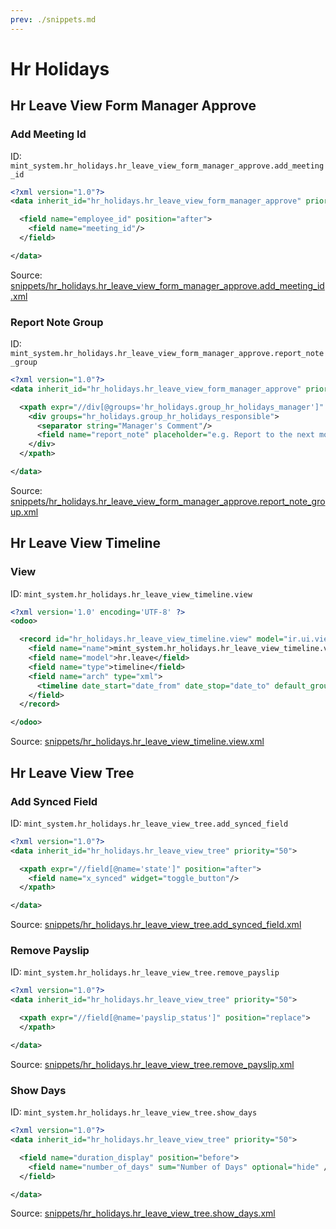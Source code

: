 ```yaml
---
prev: ./snippets.md
---
```

# Hr Holidays
## Hr Leave View Form Manager Approve  
### Add Meeting Id  
ID: `mint_system.hr_holidays.hr_leave_view_form_manager_approve.add_meeting_id`  
```xml
<?xml version="1.0"?>
<data inherit_id="hr_holidays.hr_leave_view_form_manager_approve" priority="50">

  <field name="employee_id" position="after">
    <field name="meeting_id"/>
  </field>

</data>

```
Source: [snippets/hr_holidays.hr_leave_view_form_manager_approve.add_meeting_id.xml](https://github.com/Mint-System/Odoo-Development/tree/14.0/snippets/hr_holidays.hr_leave_view_form_manager_approve.add_meeting_id.xml)

### Report Note Group  
ID: `mint_system.hr_holidays.hr_leave_view_form_manager_approve.report_note_group`  
```xml
<?xml version="1.0"?>
<data inherit_id="hr_holidays.hr_leave_view_form_manager_approve" priority="50">

  <xpath expr="//div[@groups='hr_holidays.group_hr_holidays_manager']" position="replace">
    <div groups="hr_holidays.group_hr_holidays_responsible">
      <separator string="Manager's Comment"/>
      <field name="report_note" placeholder="e.g. Report to the next month..."/>
    </div>
  </xpath>

</data>

```
Source: [snippets/hr_holidays.hr_leave_view_form_manager_approve.report_note_group.xml](https://github.com/Mint-System/Odoo-Development/tree/14.0/snippets/hr_holidays.hr_leave_view_form_manager_approve.report_note_group.xml)

## Hr Leave View Timeline  
### View  
ID: `mint_system.hr_holidays.hr_leave_view_timeline.view`  
```xml
<?xml version='1.0' encoding='UTF-8' ?>
<odoo>

  <record id="hr_holidays.hr_leave_view_timeline.view" model="ir.ui.view">
    <field name="name">mint_system.hr_holidays.hr_leave_view_timeline.view</field>
    <field name="model">hr.leave</field>
    <field name="type">timeline</field>
    <field name="arch" type="xml">
      <timeline date_start="date_from" date_stop="date_to" default_group_by="employee_id" event_open_popup="true" />
    </field>
  </record>

</odoo>

```
Source: [snippets/hr_holidays.hr_leave_view_timeline.view.xml](https://github.com/Mint-System/Odoo-Development/tree/14.0/snippets/hr_holidays.hr_leave_view_timeline.view.xml)

## Hr Leave View Tree  
### Add Synced Field  
ID: `mint_system.hr_holidays.hr_leave_view_tree.add_synced_field`  
```xml
<?xml version="1.0"?>
<data inherit_id="hr_holidays.hr_leave_view_tree" priority="50">

  <xpath expr="//field[@name='state']" position="after">
    <field name="x_synced" widget="toggle_button"/>
  </xpath>

</data>

```
Source: [snippets/hr_holidays.hr_leave_view_tree.add_synced_field.xml](https://github.com/Mint-System/Odoo-Development/tree/14.0/snippets/hr_holidays.hr_leave_view_tree.add_synced_field.xml)

### Remove Payslip  
ID: `mint_system.hr_holidays.hr_leave_view_tree.remove_payslip`  
```xml
<?xml version="1.0"?>
<data inherit_id="hr_holidays.hr_leave_view_tree" priority="50">

  <xpath expr="//field[@name='payslip_status']" position="replace">
  </xpath>

</data>

```
Source: [snippets/hr_holidays.hr_leave_view_tree.remove_payslip.xml](https://github.com/Mint-System/Odoo-Development/tree/14.0/snippets/hr_holidays.hr_leave_view_tree.remove_payslip.xml)

### Show Days  
ID: `mint_system.hr_holidays.hr_leave_view_tree.show_days`  
```xml
<?xml version="1.0"?>
<data inherit_id="hr_holidays.hr_leave_view_tree" priority="50">

  <field name="duration_display" position="before">
    <field name="number_of_days" sum="Number of Days" optional="hide" />
  </field>

</data>

```
Source: [snippets/hr_holidays.hr_leave_view_tree.show_days.xml](https://github.com/Mint-System/Odoo-Development/tree/14.0/snippets/hr_holidays.hr_leave_view_tree.show_days.xml)

